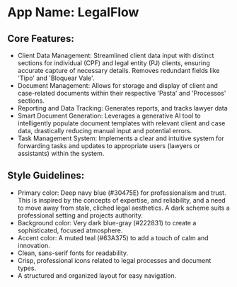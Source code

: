 # **App Name**: LegalFlow

## Core Features:

- Client Data Management: Streamlined client data input with distinct sections for individual (CPF) and legal entity (PJ) clients, ensuring accurate capture of necessary details. Removes redundant fields like 'Tipo' and 'Bloquear Vale'.
- Document Management: Allows for storage and display of client and case-related documents within their respective 'Pasta' and 'Processos' sections.
- Reporting and Data Tracking: Generates reports, and tracks lawyer data
- Smart Document Generation: Leverages a generative AI tool to intelligently populate document templates with relevant client and case data, drastically reducing manual input and potential errors.
- Task Management System: Implements a clear and intuitive system for forwarding tasks and updates to appropriate users (lawyers or assistants) within the system.

## Style Guidelines:

- Primary color: Deep navy blue (#30475E) for professionalism and trust. This is inspired by the concepts of expertise, and reliability, and a need to move away from stale, cliched legal aesthetics. A dark scheme suits a professional setting and projects authority.
- Background color: Very dark blue-gray (#222831) to create a sophisticated, focused atmosphere.
- Accent color: A muted teal (#63A375) to add a touch of calm and innovation.
- Clean, sans-serif fonts for readability.
- Crisp, professional icons related to legal processes and document types.
- A structured and organized layout for easy navigation.